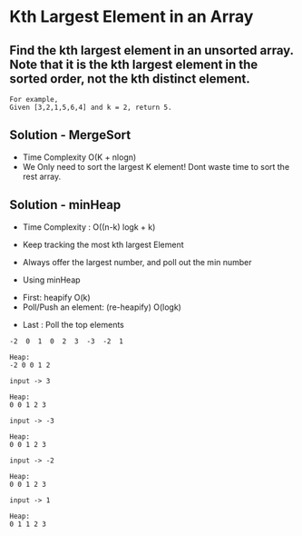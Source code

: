 # Kth Largest Element in an Array

## Find the kth largest element in an unsorted array. Note that it is the kth largest element in the sorted order, not the kth distinct element.

```
For example,
Given [3,2,1,5,6,4] and k = 2, return 5.
```

## Solution - MergeSort
- Time Complexity O(K + nlogn)
- We Only need to sort the largest K element! Dont waste time to sort the rest array.

## Solution - minHeap
- Time Complexity : O((n-k) logk + k)


- Keep tracking the most kth largest Element
- Always offer the largest number, and poll out the min number
- Using minHeap
* First: heapify O(k)
* Poll/Push an element: (re-heapify) O(logk)
- Last : Poll the top elements

```
-2  0  1  0  2  3  -3  -2  1 

Heap:
-2 0 0 1 2

input -> 3

Heap:
0 0 1 2 3

input -> -3

Heap:
0 0 1 2 3

input -> -2

Heap:
0 0 1 2 3

input -> 1

Heap:
0 1 1 2 3
```

##
